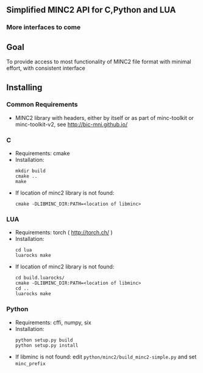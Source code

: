 ## Simplified MINC2 API for C,Python and LUA
### More interfaces to come

## Goal
To provide access to most functionality of MINC2 file format with minimal effort, with consistent interface



## Installing

### Common Requirements
 * MINC2 library with headers, either by itself or as part of minc-toolkit or minc-toolkit-v2, see http://bic-mni.github.io/
 

### C
 * Requirements: cmake
 * Installation:
    ```
    mkdir build
    cmake .. 
    make 
    ```
 * If location of minc2 library is not found:
    ```
    cmake -DLIBMINC_DIR:PATH=<location of libminc>
    ```
 
### LUA
 * Requirements: torch ( http://torch.ch/ )
 * Installation:
    ```
    cd lua
    luarocks make
    ```
  * If location of minc2 library is not found:
    ```
    cd build.luarocks/
    cmake -DLIBMINC_DIR:PATH=<location of libminc>
    cd ..
    luarocks make
    ```
    
### Python
 * Requirements: cffi, numpy, six
 * Installation:
    ```
    python setup.py build
    python setup.py install 
    ```
 * If libminc is not found: edit `python/minc2/build_minc2-simple.py` and set `minc_prefix`

